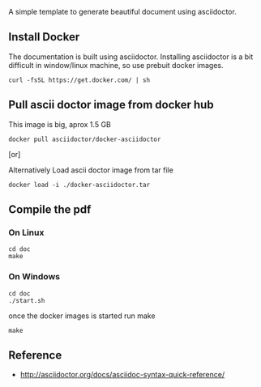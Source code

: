 A simple template to generate beautiful document using asciidoctor. 

## Install Docker

The documentation is built using asciidoctor. Installing asciidoctor is a bit difficult in window/linux machine, so use prebuit docker images. 

```
curl -fsSL https://get.docker.com/ | sh
```

## Pull ascii doctor image from docker hub

This image is big, aprox 1.5 GB

```
docker pull asciidoctor/docker-asciidoctor
```
 
 [or]

Alternatively Load ascii doctor image from tar file

```
docker load -i ./docker-asciidoctor.tar
```

## Compile the pdf

### On Linux

```
cd doc
make
```

### On Windows

```
cd doc
./start.sh
```
 
once the docker images is started run make

```
make
```

## Reference

* http://asciidoctor.org/docs/asciidoc-syntax-quick-reference/
